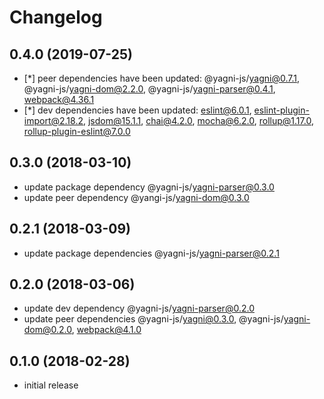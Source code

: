 # Changelog


## 0.4.0 (2019-07-25)

- [*] peer dependencies have been updated: @yagni-js/yagni@0.7.1,
    @yagni-js/yagni-dom@2.2.0, @yagni-js/yagni-parser@0.4.1, webpack@4.36.1
- [*] dev dependencies have been updated: eslint@6.0.1,
    eslint-plugin-import@2.18.2, jsdom@15.1.1, chai@4.2.0, mocha@6.2.0,
    rollup@1.17.0, rollup-plugin-eslint@7.0.0


## 0.3.0 (2018-03-10)

- update package dependency @yagni-js/yagni-parser@0.3.0
- update peer dependency @yangi-js/yagni-dom@0.3.0


## 0.2.1 (2018-03-09)

- update package dependencies @yagni-js/yagni-parser@0.2.1


## 0.2.0 (2018-03-06)

- update dev dependency @yagni-js/yagni-parser@0.2.0
- update peer dependencies @yagni-js/yagni@0.3.0, @yagni-js/yagni-dom@0.2.0,
  webpack@4.1.0


## 0.1.0 (2018-02-28)

- initial release
